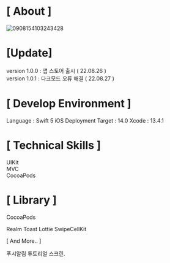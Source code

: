 # [ About ]
![0908154103243428](https://user-images.githubusercontent.com/51688166/189052663-d9ea54a4-2d9f-4267-a4e0-f0eca3d79cf1.jpg)

# [Update]

version 1.0.0 : 앱 스토어 출시 ( 22.08.26 ) </br>
version 1.0.1 : 다크모드 오류 해결  ( 22.08.27 )

# [ Develop Environment ]

Language : Swift 5
iOS Deployment Target : 14.0
Xcode : 13.4.1

# [ Technical Skills ]
UIKit</br>
MVC</br>
CocoaPods

# [ Library ]
CocoaPods

Realm
Toast
Lottie
SwipeCellKit

[ And More.. ]

푸시알림 
튜토리얼 스크린.

